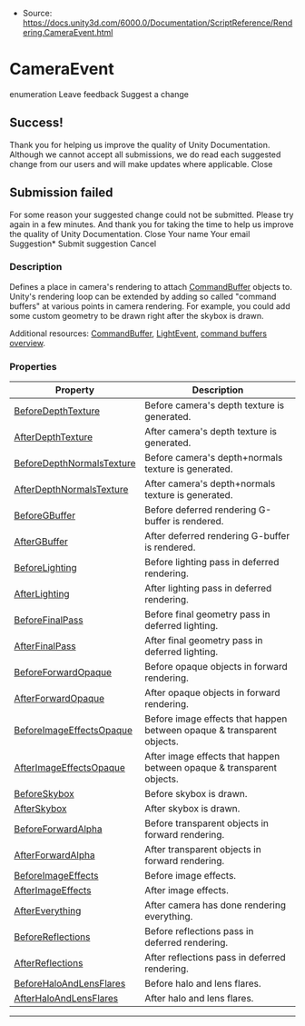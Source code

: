 * Source: https://docs.unity3d.com/6000.0/Documentation/ScriptReference/Rendering.CameraEvent.html

# CameraEvent
enumeration
Leave feedback
Suggest a change
## Success!
Thank you for helping us improve the quality of Unity Documentation. Although we cannot accept all submissions, we do read each suggested change from our users and will make updates where applicable.
Close
## Submission failed
For some reason your suggested change could not be submitted. Please <a>try again</a> in a few minutes. And thank you for taking the time to help us improve the quality of Unity Documentation.
Close
Your name Your email Suggestion* Submit suggestion
Cancel
### Description
Defines a place in camera's rendering to attach [CommandBuffer](https://docs.unity3d.com/6000.0/Documentation/ScriptReference/Rendering.CommandBuffer.html) objects to.
Unity's rendering loop can be extended by adding so called "command buffers" at various points in camera rendering. For example, you could add some custom geometry to be drawn right after the skybox is drawn.  
  
Additional resources: [CommandBuffer](https://docs.unity3d.com/6000.0/Documentation/ScriptReference/Rendering.CommandBuffer.html), [LightEvent](https://docs.unity3d.com/6000.0/Documentation/ScriptReference/Rendering.LightEvent.html), [command buffers overview](https://docs.unity3d.com/6000.0/Documentation/Manual/GraphicsCommandBuffers.html).
### Properties
Property | Description  
---|---  
[BeforeDepthTexture](https://docs.unity3d.com/6000.0/Documentation/ScriptReference/Rendering.CameraEvent.BeforeDepthTexture.html) | Before camera's depth texture is generated.  
[AfterDepthTexture](https://docs.unity3d.com/6000.0/Documentation/ScriptReference/Rendering.CameraEvent.AfterDepthTexture.html) | After camera's depth texture is generated.  
[BeforeDepthNormalsTexture](https://docs.unity3d.com/6000.0/Documentation/ScriptReference/Rendering.CameraEvent.BeforeDepthNormalsTexture.html) | Before camera's depth+normals texture is generated.  
[AfterDepthNormalsTexture](https://docs.unity3d.com/6000.0/Documentation/ScriptReference/Rendering.CameraEvent.AfterDepthNormalsTexture.html) | After camera's depth+normals texture is generated.  
[BeforeGBuffer](https://docs.unity3d.com/6000.0/Documentation/ScriptReference/Rendering.CameraEvent.BeforeGBuffer.html) | Before deferred rendering G-buffer is rendered.  
[AfterGBuffer](https://docs.unity3d.com/6000.0/Documentation/ScriptReference/Rendering.CameraEvent.AfterGBuffer.html) | After deferred rendering G-buffer is rendered.  
[BeforeLighting](https://docs.unity3d.com/6000.0/Documentation/ScriptReference/Rendering.CameraEvent.BeforeLighting.html) | Before lighting pass in deferred rendering.  
[AfterLighting](https://docs.unity3d.com/6000.0/Documentation/ScriptReference/Rendering.CameraEvent.AfterLighting.html) | After lighting pass in deferred rendering.  
[BeforeFinalPass](https://docs.unity3d.com/6000.0/Documentation/ScriptReference/Rendering.CameraEvent.BeforeFinalPass.html) | Before final geometry pass in deferred lighting.  
[AfterFinalPass](https://docs.unity3d.com/6000.0/Documentation/ScriptReference/Rendering.CameraEvent.AfterFinalPass.html) | After final geometry pass in deferred lighting.  
[BeforeForwardOpaque](https://docs.unity3d.com/6000.0/Documentation/ScriptReference/Rendering.CameraEvent.BeforeForwardOpaque.html) | Before opaque objects in forward rendering.  
[AfterForwardOpaque](https://docs.unity3d.com/6000.0/Documentation/ScriptReference/Rendering.CameraEvent.AfterForwardOpaque.html) | After opaque objects in forward rendering.  
[BeforeImageEffectsOpaque](https://docs.unity3d.com/6000.0/Documentation/ScriptReference/Rendering.CameraEvent.BeforeImageEffectsOpaque.html) | Before image effects that happen between opaque & transparent objects.  
[AfterImageEffectsOpaque](https://docs.unity3d.com/6000.0/Documentation/ScriptReference/Rendering.CameraEvent.AfterImageEffectsOpaque.html) | After image effects that happen between opaque & transparent objects.  
[BeforeSkybox](https://docs.unity3d.com/6000.0/Documentation/ScriptReference/Rendering.CameraEvent.BeforeSkybox.html) | Before skybox is drawn.  
[AfterSkybox](https://docs.unity3d.com/6000.0/Documentation/ScriptReference/Rendering.CameraEvent.AfterSkybox.html) | After skybox is drawn.  
[BeforeForwardAlpha](https://docs.unity3d.com/6000.0/Documentation/ScriptReference/Rendering.CameraEvent.BeforeForwardAlpha.html) | Before transparent objects in forward rendering.  
[AfterForwardAlpha](https://docs.unity3d.com/6000.0/Documentation/ScriptReference/Rendering.CameraEvent.AfterForwardAlpha.html) | After transparent objects in forward rendering.  
[BeforeImageEffects](https://docs.unity3d.com/6000.0/Documentation/ScriptReference/Rendering.CameraEvent.BeforeImageEffects.html) | Before image effects.  
[AfterImageEffects](https://docs.unity3d.com/6000.0/Documentation/ScriptReference/Rendering.CameraEvent.AfterImageEffects.html) | After image effects.  
[AfterEverything](https://docs.unity3d.com/6000.0/Documentation/ScriptReference/Rendering.CameraEvent.AfterEverything.html) | After camera has done rendering everything.  
[BeforeReflections](https://docs.unity3d.com/6000.0/Documentation/ScriptReference/Rendering.CameraEvent.BeforeReflections.html) | Before reflections pass in deferred rendering.  
[AfterReflections](https://docs.unity3d.com/6000.0/Documentation/ScriptReference/Rendering.CameraEvent.AfterReflections.html) | After reflections pass in deferred rendering.  
[BeforeHaloAndLensFlares](https://docs.unity3d.com/6000.0/Documentation/ScriptReference/Rendering.CameraEvent.BeforeHaloAndLensFlares.html) | Before halo and lens flares.  
[AfterHaloAndLensFlares](https://docs.unity3d.com/6000.0/Documentation/ScriptReference/Rendering.CameraEvent.AfterHaloAndLensFlares.html) | After halo and lens flares.  
* * *
